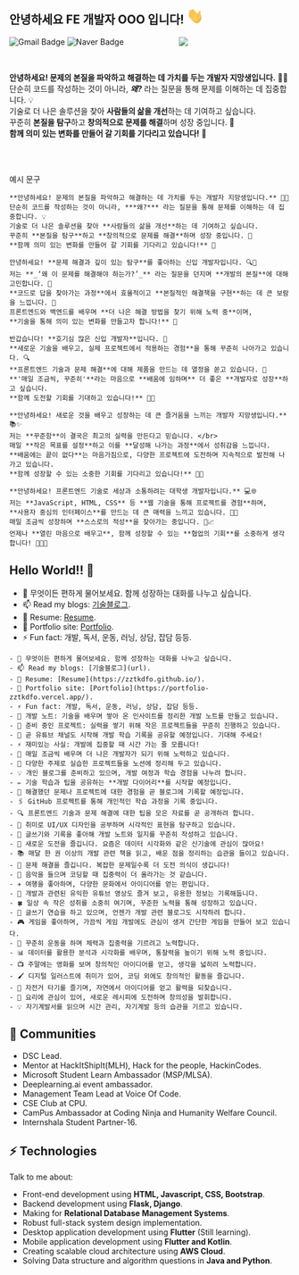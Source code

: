 <h2> 안녕하세요 FE 개발자 OOO 입니다! <img src="https://raw.githubusercontent.com/ABSphreak/ABSphreak/master/gifs/Hi.gif" width="30px"></h2>

<img align='right' src='https://user-images.githubusercontent.com/5713670/87202985-820dcb80-c2b6-11ea-9f56-7ec461c497c3.gif' width='200"'>

![Gmail Badge](https://img.shields.io/badge/-본인주소@gmail.com-c14438?style=flat-square&logo=Gmail&logoColor=white)
![Naver Badge](https://img.shields.io/badge/-본인주소@naver.com-17b75e?style=flat-square&logo=Naver&logoColor=white)

<br />

**안녕하세요! 문제의 본질을 파악하고 해결하는 데 가치를 두는 개발자 지망생입니다.** 🧩✨  
단순히 코드를 작성하는 것이 아니라, ***왜?*** 라는 질문을 통해 문제를 이해하는 데 집중합니다. 💡  
기술로 더 나은 솔루션을 찾아 **사람들의 삶을 개선**하는 데 기여하고 싶습니다.  
꾸준히 **본질을 탐구**하고 **창의적으로 문제를 해결**하며 성장 중입니다. 🌱  
**함께 의미 있는 변화를 만들어 갈 기회를 기다리고 있습니다!** 🚀

<br />
<br />

예시 문구
```
**안녕하세요! 문제의 본질을 파악하고 해결하는 데 가치를 두는 개발자 지망생입니다.** 🧩✨  
단순히 코드를 작성하는 것이 아니라, ***왜?*** 라는 질문을 통해 문제를 이해하는 데 집중합니다. 💡  
기술로 더 나은 솔루션을 찾아 **사람들의 삶을 개선**하는 데 기여하고 싶습니다.  
꾸준히 **본질을 탐구**하고 **창의적으로 문제를 해결**하며 성장 중입니다. 🌱  
**함께 의미 있는 변화를 만들어 갈 기회를 기다리고 있습니다!** 🚀
```

```
안녕하세요! **문제 해결과 깊이 있는 탐구**를 좋아하는 신입 개발자입니다. 🔍💪  
저는 **_‘왜 이 문제를 해결해야 하는가?’_** 라는 질문을 던지며 **개발의 본질**에 대해 고민합니다. 💭  
**코드로 답을 찾아가는 과정**에서 효율적이고 **본질적인 해결책을 구현**하는 데 큰 보람을 느낍니다. 🔧  
프론트엔드와 백엔드를 배우며 **더 나은 해결 방법을 찾기 위해 노력 중**이며,  
**기술을 통해 의미 있는 변화를 만들고자 합니다!** 🌟
```

```
반갑습니다! **호기심 많은 신입 개발자**입니다. 🌱  
**새로운 기술을 배우고, 실제 프로젝트에서 적용하는 경험**을 통해 꾸준히 나아가고 있습니다. 🔍  
**프론트엔드 기술과 문제 해결**에 대해 제품을 만드는 데 열정을 쏟고 있습니다. 💪  
**'매일 조금씩, 꾸준히'**라는 마음으로 **배움에 임하며** 더 좋은 **개발자로 성장**하고 싶습니다.  
**함께 도전할 기회를 기대하고 있습니다!** 🚀🌱
```

```
**안녕하세요! 새로운 것을 배우고 성장하는 데 큰 즐거움을 느끼는 개발자 지망생입니다.** 📚✨  
저는 **꾸준함**이 결국은 최고의 실력을 만든다고 믿습니다. </br>
매일 **작은 목표를 설정**하고 이를 **달성해 나가는 과정**에서 성취감을 느낍니다.  
**배움에는 끝이 없다**는 마음가짐으로, 다양한 프로젝트에 도전하며 지속적으로 발전해 나가고 있습니다.  
**함께 성장할 수 있는 소중한 기회를 기다리고 있습니다!** 🚀🌱
```

```
**안녕하세요! 프론트엔드 기술로 세상과 소통하려는 대학생 개발자입니다.** 💻🌐  
저는 **JavaScript, HTML, CSS** 등 **웹 기술을 통해 프로젝트를 경험**하며,  
**사용자 중심의 인터페이스**를 만드는 데 큰 매력을 느끼고 있습니다. 🎨✨  
매일 조금씩 성장하며 **스스로의 적성**을 찾아가는 중입니다. 🌱📈  
언제나 **열린 마음으로 배우고**, 함께 성장할 수 있는 **협업의 기회**를 소중하게 생각합니다! 🤝💡🚀
```

## Hello World!! 🤔
- 💬 무엇이든 편하게 물어보세요. 함께 성장하는 대화를 나누고 싶습니다.
- 📫 Read my blogs: [기술블로그](url).
- 📑 Resume: [Resume](https://zztkdfo.github.io/).
- 🎯 Portfolio site: [Portfolio](https://portfolio-zztkdfo.vercel.app/).
- ⚡ Fun fact: 개발, 독서, 운동, 러닝, 상담, 잡담 등등.

```
- 💬 무엇이든 편하게 물어보세요. 함께 성장하는 대화를 나누고 싶습니다.
- 📫 Read my blogs: [기술블로그](url).
- 📑 Resume: [Resume](https://zztkdfo.github.io/).
- 🎯 Portfolio site: [Portfolio](https://portfolio-zztkdfo.vercel.app/).
- ⚡ Fun fact: 개발, 독서, 운동, 러닝, 상담, 잡담 등등.
- 📝 개발 노트: 기술을 배우며 쌓아 온 인사이트를 정리한 개발 노트를 만들고 있습니다.
- 🚀 준비 중인 프로젝트: 실력을 쌓기 위해 작은 프로젝트들을 꾸준히 진행하고 있습니다.
- 🔔 곧 유튜브 채널도 시작해 개발 학습 기록을 공유할 예정입니다. 기대해 주세요!
- ⚡ 재미있는 사실: 개발에 집중할 때 시간 가는 줄 모릅니다!
- 🌱 매일 조금씩 배우며 더 나은 개발자가 되기 위해 노력하고 있습니다.
- 📂 다양한 주제로 실습한 프로젝트들을 노션에 정리해 두고 있습니다.
- 💡 개인 블로그를 준비하고 있으며, 개발 여정과 학습 경험을 나누려 합니다.
- ✏️ 기술 학습과 팁을 공유하는 **개발 다이어리**를 시작할 예정입니다.
- 🧩 해결했던 문제나 프로젝트에 대한 경험을 곧 블로그에 기록할 예정입니다.
- 🖇️ GitHub 프로젝트를 통해 개인적인 학습 과정을 기록 중입니다.
- 🔍 프론트엔드 기술과 문제 해결에 대한 팁을 모은 자료를 곧 공개하려 합니다.
- 🎨 취미로 UI/UX 디자인을 공부하며 시각적인 표현을 탐구하고 있습니다.
- 📖 글쓰기와 기록을 좋아해 개발 노트와 일지를 꾸준히 작성하고 있습니다.
- 🎲 새로운 도전을 즐깁니다. 요즘은 데이터 시각화와 같은 신기술에 관심이 많아요!
- 📚 매달 한 권 이상의 개발 관련 책을 읽고, 배운 점을 정리하는 습관을 들이고 있습니다.
- 🎯 문제 해결을 즐깁니다. 복잡한 문제일수록 더 도전 의식이 생깁니다!
- 🎼 음악을 들으며 코딩할 때 집중력이 더 올라가는 것 같습니다.
- ✈️ 여행을 좋아하며, 다양한 문화에서 아이디어를 얻는 편입니다.
- 🎥 개발과 관련된 유익한 유튜브 영상도 즐겨 보고, 유용한 정보는 기록해둡니다.
- 🍀 일상 속 작은 성취를 소중히 여기며, 꾸준한 노력을 통해 성장하고 있습니다.
- 📝 글쓰기 연습을 하고 있으며, 언젠가 개발 관련 블로그도 시작하려 합니다.
- 🎮 게임을 좋아하며, 가끔씩 게임 개발에도 관심이 생겨 간단한 게임을 만들어 보고 있습니다.
- 🧘 꾸준히 운동을 하며 체력과 집중력을 기르려고 노력합니다.
- 📊 데이터를 활용한 분석과 시각화를 배우며, 통찰력을 높이기 위해 노력 중입니다.
- 📺 주말에는 영화를 보며 창의적인 아이디어를 얻고, 생각을 넓히려 노력합니다.
- 🖌️ 디지털 일러스트에 취미가 있어, 코딩 외에도 창의적인 활동을 즐깁니다.
- 🚴 자전거 타기를 즐기며, 자연에서 아이디어를 얻고 활력을 되찾습니다.
- 🍜 요리에 관심이 있어, 새로운 레시피에 도전하며 창의성을 발휘합니다.
- 💡 자기계발서를 읽으며 시간 관리, 자기계발 등의 습관을 기르고 있습니다.
```

## 👯 Communities
* DSC Lead.
* Mentor at HackItShipIt(MLH), Hack for the people, HackinCodes.
* Microsoft Student Learn Ambassador (MSP/MLSA).
* Deeplearning.ai event ambassador.
* Management Team Lead at Voice Of Code.
* CSE Club at CPU.
* CamPus Ambassador at Coding Ninja and Humanity Welfare Council.
* Internshala Student Partner-16.
  
## ⚡ Technologies
Talk to me about:
- Front-end development using **HTML, Javascript, CSS, Bootstrap**.
- Backend development using **Flask, Django**.
- Making for **Relational Database Management Systems**.
- Robust full-stack system design implementation.
- Desktop application development using **Flutter** (Still learning).
- Mobile application development using **Flutter and Kotlin**.
- Creating scalable cloud architecture using **AWS Cloud**.
- Solving Data structure and algorithm questions in **Java and Python**.

